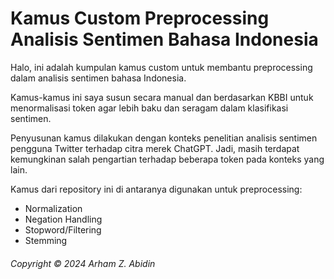 <h1>Kamus Custom Preprocessing Analisis Sentimen Bahasa Indonesia</h1>
<p>Halo, ini adalah kumpulan kamus custom untuk membantu preprocessing dalam analisis sentimen bahasa Indonesia.</p>
<p>Kamus-kamus ini saya susun secara manual dan berdasarkan KBBI untuk menormalisasi token agar lebih baku dan seragam dalam klasifikasi sentimen.</p>
<p>Penyusunan kamus dilakukan dengan konteks penelitian analisis sentimen pengguna Twitter terhadap citra merek ChatGPT. Jadi, masih terdapat kemungkinan salah pengartian terhadap beberapa token pada konteks yang lain.</p>
<p>Kamus dari repository ini di antaranya digunakan untuk preprocessing:</p>
<ul>
  <li>Normalization</li>
  <li>Negation Handling</li>
  <li>Stopword/Filtering</li>
  <li>Stemming</li>
</ul>

<h6>Copyright © 2024 Arham Z. Abidin</h6>
